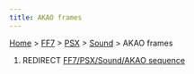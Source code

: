 ```yaml
---
title: AKAO frames
---
```


[Home](../../../Main%20Page.md) > [FF7](../../../FF7.md) > [PSX](../../PSX.md) > [Sound](../Sound.md) > AKAO frames

1.  REDIRECT [FF7/PSX/Sound/AKAO sequence][]

  [FF7/PSX/Sound/AKAO sequence]: AKAO%20sequence.md "wikilink"
